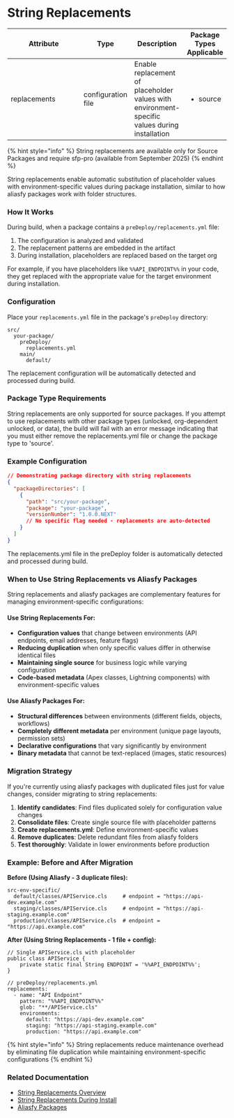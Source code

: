 # String Replacements

<table><thead><tr><th width="229">Attribute</th><th>Type</th><th>Description</th><th>Package Types Applicable</th></tr></thead><tbody><tr><td>replacements</td><td>configuration file</td><td>Enable replacement of placeholder values with environment-specific values during installation</td><td><p></p><ul><li>source</li></ul><p></p></td></tr></tbody></table>

{% hint style="info" %}
String replacements are available only for Source Packages and require sfp-pro (available from September 2025)
{% endhint %}

String replacements enable automatic substitution of placeholder values with environment-specific values during package installation, similar to how aliasfy packages work with folder structures.

### How It Works

During build, when a package contains a `preDeploy/replacements.yml` file:

1. The configuration is analyzed and validated
2. The replacement patterns are embedded in the artifact
3. During installation, placeholders are replaced based on the target org

For example, if you have placeholders like `%%API_ENDPOINT%%` in your code, they get replaced with the appropriate value for the target environment during installation.

### Configuration

Place your `replacements.yml` file in the package's `preDeploy` directory:

```
src/
  your-package/
    preDeploy/
      replacements.yml
    main/
      default/
```

The replacement configuration will be automatically detected and processed during build.

### Package Type Requirements

String replacements are only supported for source packages. If you attempt to use replacements with other package types (unlocked, org-dependent unlocked, or data), the build will fail with an error message indicating that you must either remove the replacements.yml file or change the package type to 'source'.

### Example Configuration

```json
// Demonstrating package directory with string replacements
{
  "packageDirectories": [
    {
      "path": "src/your-package",
      "package": "your-package",
      "versionNumber": "1.0.0.NEXT"
      // No specific flag needed - replacements are auto-detected
    }
  ]
}
```

The replacements.yml file in the preDeploy folder is automatically detected and processed during build.

### When to Use String Replacements vs Aliasfy Packages

String replacements and aliasfy packages are complementary features for managing environment-specific configurations:

#### Use String Replacements For:
* **Configuration values** that change between environments (API endpoints, email addresses, feature flags)
* **Reducing duplication** when only specific values differ in otherwise identical files
* **Maintaining single source** for business logic while varying configuration
* **Code-based metadata** (Apex classes, Lightning components) with environment-specific values

#### Use Aliasfy Packages For:
* **Structural differences** between environments (different fields, objects, workflows)
* **Completely different metadata** per environment (unique page layouts, permission sets)
* **Declarative configurations** that vary significantly by environment
* **Binary metadata** that cannot be text-replaced (images, static resources)

### Migration Strategy

If you're currently using aliasfy packages with duplicated files just for value changes, consider migrating to string replacements:

1. **Identify candidates**: Find files duplicated solely for configuration value changes
2. **Consolidate files**: Create single source file with placeholder patterns
3. **Create replacements.yml**: Define environment-specific values
4. **Remove duplicates**: Delete redundant files from aliasfy folders
5. **Test thoroughly**: Validate in lower environments before production

### Example: Before and After Migration

**Before (Using Aliasfy - 3 duplicate files):**
```
src-env-specific/
  default/classes/APIService.cls     # endpoint = "https://api-dev.example.com"
  staging/classes/APIService.cls     # endpoint = "https://api-staging.example.com"
  production/classes/APIService.cls  # endpoint = "https://api.example.com"
```

**After (Using String Replacements - 1 file + config):**
```
// Single APIService.cls with placeholder
public class APIService {
    private static final String ENDPOINT = '%%API_ENDPOINT%%';
}

// preDeploy/replacements.yml
replacements:
  - name: "API Endpoint"
    pattern: "%%API_ENDPOINT%%"
    glob: "**/APIService.cls"
    environments:
      default: "https://api-dev.example.com"
      staging: "https://api-staging.example.com"
      production: "https://api.example.com"
```

{% hint style="info" %}
String replacements reduce maintenance overhead by eliminating file duplication while maintaining environment-specific configurations
{% endhint %}

### Related Documentation

* [String Replacements Overview](../../development/string-replacements.md)
* [String Replacements During Install](../../installing-an-artifact/string-replacements-during-install.md)
* [Aliasfy Packages](aliasfy-packages/)